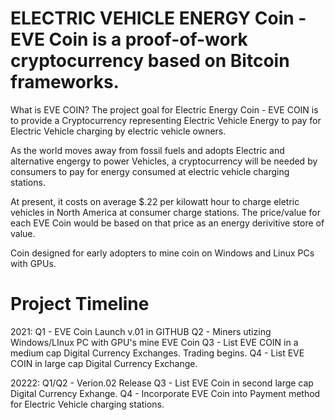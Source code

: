 # ELECTRIC VEHICLE ENERGY Coin - EVE Coin is a proof-of-work cryptocurrency based on Bitcoin frameworks.  

What is EVE COIN? 
The project goal for Electric Energy Coin - EVE COIN is to provide a Cryptocurrency representing Electric Vehicle Energy to pay for Electric Vehicle charging by electric vehicle owners. 

As the world moves away from fossil fuels and adopts Electric and alternative engergy to power Vehicles, a cryptocurrency will be needed by consumers to pay for energy consumed at electric vehicle charging stations.

At present, it costs on average $.22 per kilowatt hour to charge eletric vehicles in North America at consumer charge stations. The price/value for each EVE Coin would be based on that price as an energy derivitive store of value. 

Coin designed for early adopters to mine coin on Windows and Linux PCs with GPUs.

# Project Timeline

2021:
Q1 - EVE Coin Launch v.01 in GITHUB
Q2 - Miners utizing Windows/LInux PC with GPU's mine EVE Coin
Q3 - List EVE COIN in a medium cap Digital Currency Exchanges. Trading begins. 
Q4 - List EVE COIN in large cap Digital Currency Exchange. 

20222: 
Q1/Q2 - Verion.02 Release
Q3 - List EVE Coin in second large cap Digital Currency Exhange.
Q4 - Incorporate EVE Coin into Payment method for Electric Vehicle charging stations.

